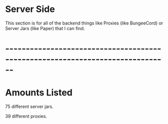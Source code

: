# Server Side

This section is for all of the backend things like Proxies (like BungeeCord) or Server Jars (like Paper) that I can find.

# ------------------------------------------------------------------------------
# Amounts Listed

75 different server jars.

39 different proxies.
